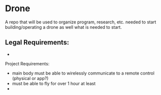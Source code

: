 # Drone
A repo that will be used to organize program, research, etc. needed to start building/operating a drone as well what is needed to start. 

Legal Requirements:
- 
- 

Project Requirements:
- main body must be able to wirelessly communicate to a remote control (physical or app?)
- must be able to fly for over 1 hour at least
- 
